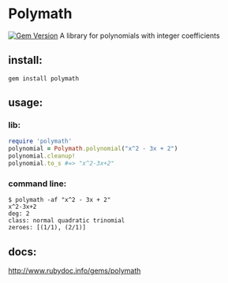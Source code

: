 # Polymath
[![Gem Version](https://d25lcipzij17d.cloudfront.net/badge.svg?id=rb&type=6&v=1.0.0&x2=0)](https://rubygems.org/gems/polymath)
A library for polynomials with integer coefficients

## install:
    gem install polymath

## usage:

### lib:
```ruby
require 'polymath'
polynomial = Polymath.polynomial("x^2 - 3x + 2")
polynomial.cleanup!
polynomial.to_s #=> "x^2-3x+2"
```

### command line:
```
$ polymath -af "x^2 - 3x + 2"
x^2-3x+2
deg: 2
class: normal quadratic trinomial
zeroes: [(1/1), (2/1)]
```

## docs:
http://www.rubydoc.info/gems/polymath
